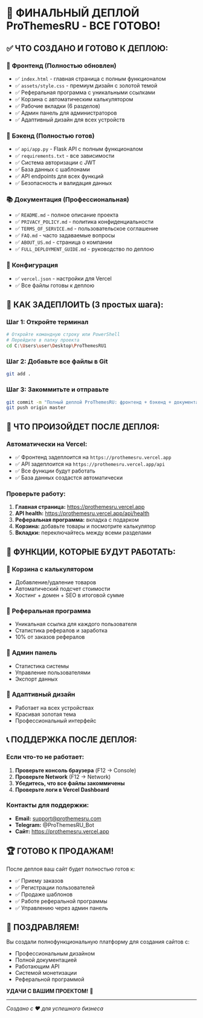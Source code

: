 # 🚀 ФИНАЛЬНЫЙ ДЕПЛОЙ ProThemesRU - ВСЕ ГОТОВО!

## ✅ ЧТО СОЗДАНО И ГОТОВО К ДЕПЛОЮ:

### 🎨 **Фронтенд (Полностью обновлен)**
- ✅ `index.html` - главная страница с полным функционалом
- ✅ `assets/style.css` - премиум дизайн с золотой темой
- ✅ Реферальная программа с уникальными ссылками
- ✅ Корзина с автоматическим калькулятором
- ✅ Рабочие вкладки (6 разделов)
- ✅ Админ панель для администраторов
- ✅ Адаптивный дизайн для всех устройств

### 🔧 **Бэкенд (Полностью готов)**
- ✅ `api/app.py` - Flask API с полным функционалом
- ✅ `requirements.txt` - все зависимости
- ✅ Система авторизации с JWT
- ✅ База данных с шаблонами
- ✅ API endpoints для всех функций
- ✅ Безопасность и валидация данных

### 📚 **Документация (Профессиональная)**
- ✅ `README.md` - полное описание проекта
- ✅ `PRIVACY_POLICY.md` - политика конфиденциальности
- ✅ `TERMS_OF_SERVICE.md` - пользовательское соглашение
- ✅ `FAQ.md` - часто задаваемые вопросы
- ✅ `ABOUT_US.md` - страница о компании
- ✅ `FULL_DEPLOYMENT_GUIDE.md` - руководство по деплою

### 🎯 **Конфигурация**
- ✅ `vercel.json` - настройки для Vercel
- ✅ Все файлы готовы к деплою

## 🚀 КАК ЗАДЕПЛОИТЬ (3 простых шага):

### Шаг 1: Откройте терминал
```bash
# Откройте командную строку или PowerShell
# Перейдите в папку проекта
cd C:\Users\user\Desktop\ProThemesRU1
```

### Шаг 2: Добавьте все файлы в Git
```bash
git add .
```

### Шаг 3: Закоммитьте и отправьте
```bash
git commit -m "Полный деплой ProThemesRU: фронтенд + бэкенд + документация"
git push origin master
```

## 🎉 ЧТО ПРОИЗОЙДЕТ ПОСЛЕ ДЕПЛОЯ:

### Автоматически на Vercel:
- ✅ Фронтенд задеплоится на `https://prothemesru.vercel.app`
- ✅ API задеплоится на `https://prothemesru.vercel.app/api`
- ✅ Все функции будут работать
- ✅ База данных создастся автоматически

### Проверьте работу:
1. **Главная страница:** https://prothemesru.vercel.app
2. **API health:** https://prothemesru.vercel.app/api/health
3. **Реферальная программа:** вкладка с подарком
4. **Корзина:** добавьте товары и посмотрите калькулятор
5. **Вкладки:** переключайтесь между всеми разделами

## 🎯 **ФУНКЦИИ, КОТОРЫЕ БУДУТ РАБОТАТЬ:**

### 🛒 **Корзина с калькулятором**
- Добавление/удаление товаров
- Автоматический подсчет стоимости
- Хостинг + домен + SEO в итоговой сумме

### 🎁 **Реферальная программа**
- Уникальная ссылка для каждого пользователя
- Статистика рефералов и заработка
- 10% от заказов рефералов

### 👑 **Админ панель**
- Статистика системы
- Управление пользователями
- Экспорт данных

### 📱 **Адаптивный дизайн**
- Работает на всех устройствах
- Красивая золотая тема
- Профессиональный интерфейс

## 📞 **ПОДДЕРЖКА ПОСЛЕ ДЕПЛОЯ:**

### Если что-то не работает:
1. **Проверьте консоль браузера** (F12 → Console)
2. **Проверьте Network** (F12 → Network)
3. **Убедитесь, что все файлы закоммичены**
4. **Проверьте логи в Vercel Dashboard**

### Контакты для поддержки:
- **Email:** support@prothemesru.com
- **Telegram:** @ProThemesRU_Bot
- **Сайт:** https://prothemesru.vercel.app

## 🏆 **ГОТОВО К ПРОДАЖАМ!**

После деплоя ваш сайт будет полностью готов к:
- ✅ Приему заказов
- ✅ Регистрации пользователей
- ✅ Продаже шаблонов
- ✅ Работе реферальной программы
- ✅ Управлению через админ панель

## 🎊 **ПОЗДРАВЛЯЕМ!**

Вы создали полнофункциональную платформу для создания сайтов с:
- Профессиональным дизайном
- Полной документацией
- Работающим API
- Системой монетизации
- Реферальной программой

**УДАЧИ С ВАШИМ ПРОЕКТОМ!** 🚀

---

*Создано с ❤️ для успешного бизнеса* 